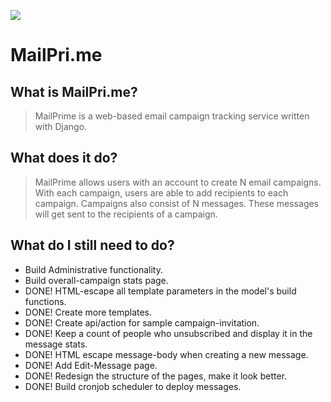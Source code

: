 ![](https://raw.github.com/nomadmtb/mailprime/master/README_FILES/icon.png)

MailPri.me
==========

What is MailPri.me?
-------------------
> MailPrime is a web-based email campaign tracking service written with Django.

What does it do?
----------------
> MailPrime allows users with an account to create N email campaigns. With each
> campaign, users are able to add recipients to each campaign. Campaigns also
> consist of N messages. These messages will get sent to the recipients of a
> campaign.

What do I still need to do?
---------------------------
* Build Administrative functionality.
* Build overall-campaign stats page.
* DONE! HTML-escape all template parameters in the model's build functions.
* DONE! Create more templates.
* DONE! Create api/action for sample campaign-invitation.
* DONE! Keep a count of people who unsubscribed and display it in the message stats.
* DONE! HTML escape message-body when creating a new message.
* DONE! Add Edit-Message page.
* DONE! Redesign the structure of the pages, make it look better.
* DONE! Build cronjob scheduler to deploy messages.
